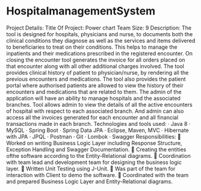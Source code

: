 # HospitalmanagementSystem


Project Details:
Title Of Project: Power chart
Team Size: 9
Description:
The tool is designed for hospitals, physicians and nurse, to documents both the clinical conditions 
they diagnose as well as the services and items delivered to beneficiaries to treat on their conditions. 
This helps to manage the inpatients and their medications prescribed in the registered encounter. On 
closing the encounter tool generates the invoice for all orders placed on that encounter along with all 
other additional charges involved. The tool provides clinical history of patient to physician/nurse, by 
rendering all the previous encounters and medications. The tool also provides the patient portal 
where authorised patients are allowed to view the history of their encounters and medications that 
are related to them.
The admin of the application will have an ability to manage hospitals and the associated branches. 
Tool allows admin to view the details of all the active encounters of hospital with respect to each 
associated branch. And admin can also access all the invoices generated for each encounter and all 
financial transactions made in each branch.
Technologies and tools used:
· Java 8
· MySQL
· Spring Boot
· Spring Data JPA
· Eclipse, Maven, MVC
· Hibernate with JPA
· JPQL
· Postman
· Git
· Lombok
· Swagger
Responsibilities:
 Worked on writing Business Logic Layer including Response Structure, Exception
Handling and Swagger Documentation.
 Creating the entities ofthe software according to the Entity-Relational diagrams.
 Coordination with team lead and development team for designing the business logic layer.
 Written Unit Testing using J-Unit.
 Was part of the team for interaction with Client to demo the software.
 Coordinated with the team and prepared Business Logic Layer and Entity-Relational
diagrams.
